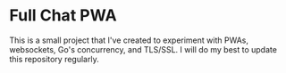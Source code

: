# Full Chat PWA
This is a small project that I've created to experiment with PWAs, websockets, Go's concurrency, and TLS/SSL. I will do my best to update this repository regularly.